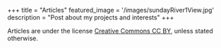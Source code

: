 +++
title = "Articles"
featured_image = '/images/sundayRiver1View.jpg'
description = "Post about my projects and interests"
+++

Articles are under the license [Creative Commons CC BY](https://creativecommons.org/licenses/by/4.0/), unless stated 
otherwise.